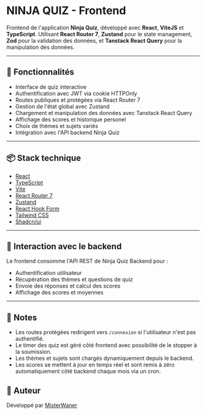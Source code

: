 # NINJA QUIZ - Frontend

Frontend de l'application **Ninja Quiz**, développé avec **React**, **ViteJS** et **TypeScript**. Utilisant **React Router 7**, **Zustand** pour le state management, **Zod** pour la validation des données, et **Tanstack React Query** pour la manipulation des données.

---

## 🚀 Fonctionnalités

-   Interface de quiz interactive
-   Authentification avec JWT via cookie HTTPOnly
-   Routes publiques et protégées via React Router 7
-   Gestion de l'état global avec Zustand
-   Chargement et manipulation des données avec Tanstack React Query
-   Affichage des scores et historique personel
-   Choix de thèmes et sujets variés
-   Intégration avec l'API backend Ninja Quiz

---

## 📦 Stack technique

-   [React](https://react.dev/)
-   [TypeScript](https://www.typescriptlang.org/)
-   [Vite](https://vitejs.dev/)
-   [React Router 7](https://reactrouter.com/en/main)
-   [Zustand](https://github.com/pmndrs/zustand)
-   [React Hook Form](https://react-hook-form.com/)
-   [Tailwind CSS](https://tailwindcss.com/)
-   [Shadcn/ui](https://ui.shadcn.com/)

---

## 🔄 Interaction avec le backend

Le frontend consomme l'API REST de Ninja Quiz Backend pour :
- Authentification utilisateur
- Récupération des thèmes et questions de quiz
- Envoie des réponses et calcul des scores
- Affichage des scores et moyennes

---

## 📖 Notes
- Les routes protégées redirigent vers ```/connexion``` si l'utilisateur n'est pas authentifié.
- Le timer des quiz est géré côté frontend avec possibilité de le stopper à la soumission.
- Les thèmes et sujets sont chargés dynamiquement depuis le backend.
- Les scores se mettent à jour en temps réel et sont remis à zéro automatiquement côté backend chaque mois via un cron.

## 📢 Auteur

Développé par [MisterWaner](https://github.com/MisterWaner)